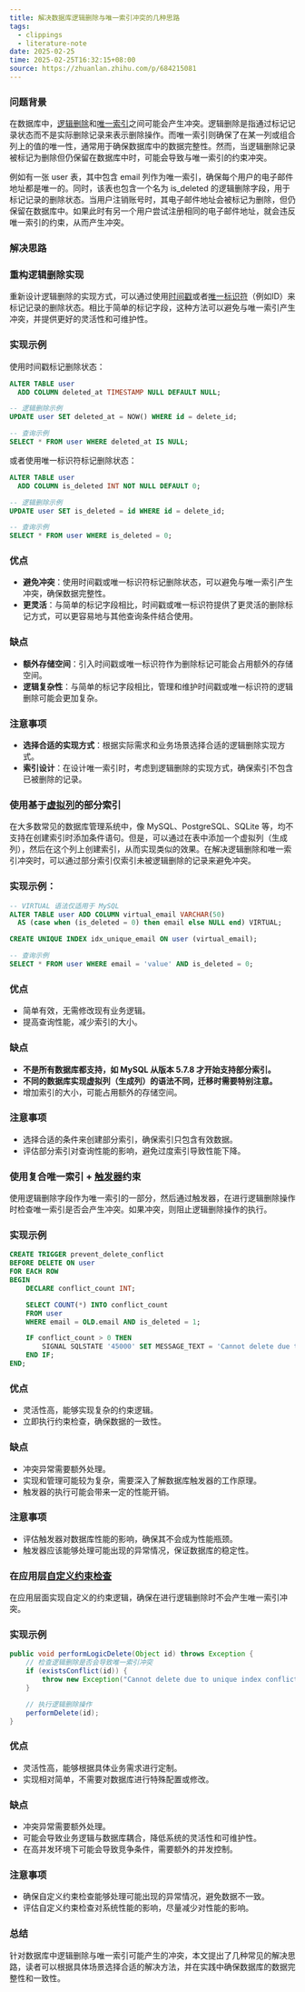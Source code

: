 ```yaml
---
title: 解决数据库逻辑删除与唯一索引冲突的几种思路
tags:
  - clippings
  - literature-note
date: 2025-02-25
time: 2025-02-25T16:32:15+08:00
source: https://zhuanlan.zhihu.com/p/684215081
---
```

### 问题背景

在数据库中，[逻辑删除](https://zhida.zhihu.com/search?content_id=240178114&content_type=Article&match_order=1&q=%E9%80%BB%E8%BE%91%E5%88%A0%E9%99%A4&zhida_source=entity)和[唯一索引](https://zhida.zhihu.com/search?content_id=240178114&content_type=Article&match_order=1&q=%E5%94%AF%E4%B8%80%E7%B4%A2%E5%BC%95&zhida_source=entity)之间可能会产生冲突。逻辑删除是指通过标记记录状态而不是实际删除记录来表示删除操作。而唯一索引则确保了在某一列或组合列上的值的唯一性，通常用于确保数据库中的数据完整性。然而，当逻辑删除记录被标记为删除但仍保留在数据库中时，可能会导致与唯一索引的约束冲突。

例如有一张 user 表，其中包含 email 列作为唯一索引，确保每个用户的电子邮件地址都是唯一的。同时，该表也包含一个名为 is\_deleted 的逻辑删除字段，用于标记记录的删除状态。当用户注销账号时，其电子邮件地址会被标记为删除，但仍保留在数据库中。如果此时有另一个用户尝试注册相同的电子邮件地址，就会违反唯一索引的约束，从而产生冲突。

### 解决思路

### 重构逻辑删除实现

重新设计逻辑删除的实现方式，可以通过使用[时间戳](https://zhida.zhihu.com/search?content_id=240178114&content_type=Article&match_order=1&q=%E6%97%B6%E9%97%B4%E6%88%B3&zhida_source=entity)或者[唯一标识符](https://zhida.zhihu.com/search?content_id=240178114&content_type=Article&match_order=1&q=%E5%94%AF%E4%B8%80%E6%A0%87%E8%AF%86%E7%AC%A6&zhida_source=entity)（例如ID）来标记记录的删除状态。相比于简单的标记字段，这种方法可以避免与唯一索引产生冲突，并提供更好的灵活性和可维护性。

### 实现示例

使用时间戳标记删除状态：

```sql
ALTER TABLE user
  ADD COLUMN deleted_at TIMESTAMP NULL DEFAULT NULL;

-- 逻辑删除示例
UPDATE user SET deleted_at = NOW() WHERE id = delete_id;

-- 查询示例
SELECT * FROM user WHERE deleted_at IS NULL;
```

或者使用唯一标识符标记删除状态：

```sql
ALTER TABLE user
  ADD COLUMN is_deleted INT NOT NULL DEFAULT 0;

-- 逻辑删除示例
UPDATE user SET is_deleted = id WHERE id = delete_id;

-- 查询示例
SELECT * FROM user WHERE is_deleted = 0;
```

### 优点

- **避免冲突**：使用时间戳或唯一标识符标记删除状态，可以避免与唯一索引产生冲突，确保数据完整性。
- **更灵活**：与简单的标记字段相比，时间戳或唯一标识符提供了更灵活的删除标记方式，可以更容易地与其他查询条件结合使用。

### 缺点

- **额外存储空间**：引入时间戳或唯一标识符作为删除标记可能会占用额外的存储空间。
- **逻辑复杂性**：与简单的标记字段相比，管理和维护时间戳或唯一标识符的逻辑删除可能会更加复杂。

### 注意事项

- **选择合适的实现方式**：根据实际需求和业务场景选择合适的逻辑删除实现方式。
- **索引设计**：在设计唯一索引时，考虑到逻辑删除的实现方式，确保索引不包含已被删除的记录。

### 使用基于[虚拟列](https://zhida.zhihu.com/search?content_id=240178114&content_type=Article&match_order=1&q=%E8%99%9A%E6%8B%9F%E5%88%97&zhida_source=entity)的部分索引

在大多数常见的数据库管理系统中，像 MySQL、PostgreSQL、SQLite 等，均不支持在创建索引时添加条件语句。但是，可以通过在表中添加一个虚拟列（生成列），然后在这个列上创建索引，从而实现类似的效果。在解决逻辑删除和唯一索引冲突时，可以通过部分索引仅索引未被逻辑删除的记录来避免冲突。

### 实现示例：

```sql
-- VIRTUAL 语法仅适用于 MySQL
ALTER TABLE user ADD COLUMN virtual_email VARCHAR(50) 
  AS (case when (is_deleted = 0) then email else NULL end) VIRTUAL; 

CREATE UNIQUE INDEX idx_unique_email ON user (virtual_email);

-- 查询示例
SELECT * FROM user WHERE email = 'value' AND is_deleted = 0;
```

### 优点

- 简单有效，无需修改现有业务逻辑。
- 提高查询性能，减少索引的大小。

### 缺点

- **不是所有数据库都支持，如 MySQL 从版本 5.7.8 才开始支持部分索引。**
- **不同的数据库实现虚拟列（生成列）的语法不同，迁移时需要特别注意。**
- 增加索引的大小，可能占用额外的存储空间。

### 注意事项

- 选择合适的条件来创建部分索引，确保索引只包含有效数据。
- 评估部分索引对查询性能的影响，避免过度索引导致性能下降。

### 使用复合唯一索引 + [触发器](https://zhida.zhihu.com/search?content_id=240178114&content_type=Article&match_order=1&q=%E8%A7%A6%E5%8F%91%E5%99%A8&zhida_source=entity)约束

使用逻辑删除字段作为唯一索引的一部分，然后通过触发器，在进行逻辑删除操作时检查唯一索引是否会产生冲突。如果冲突，则阻止逻辑删除操作的执行。

### 实现示例

```sql
CREATE TRIGGER prevent_delete_conflict
BEFORE DELETE ON user
FOR EACH ROW
BEGIN
    DECLARE conflict_count INT;

    SELECT COUNT(*) INTO conflict_count
    FROM user
    WHERE email = OLD.email AND is_deleted = 1;

    IF conflict_count > 0 THEN
        SIGNAL SQLSTATE '45000' SET MESSAGE_TEXT = 'Cannot delete due to unique index conflict';
    END IF;
END;
```

### 优点

- 灵活性高，能够实现复杂的约束逻辑。
- 立即执行约束检查，确保数据的一致性。

### 缺点

- 冲突异常需要额外处理。
- 实现和管理可能较为复杂，需要深入了解数据库触发器的工作原理。
- 触发器的执行可能会带来一定的性能开销。

### 注意事项

- 评估触发器对数据库性能的影响，确保其不会成为性能瓶颈。
- 触发器应该能够处理可能出现的异常情况，保证数据库的稳定性。

### 在应用层[自定义约束检查](https://zhida.zhihu.com/search?content_id=240178114&content_type=Article&match_order=1&q=%E8%87%AA%E5%AE%9A%E4%B9%89%E7%BA%A6%E6%9D%9F%E6%A3%80%E6%9F%A5&zhida_source=entity)

在应用层面实现自定义的约束逻辑，确保在进行逻辑删除时不会产生唯一索引冲突。

### 实现示例

```java
public void performLogicDelete(Object id) throws Exception {
    // 检查逻辑删除是否会导致唯一索引冲突
    if (existsConflict(id)) {
        throw new Exception("Cannot delete due to unique index conflict");
    }

    // 执行逻辑删除操作
    performDelete(id);
}
```

### 优点

- 灵活性高，能够根据具体业务需求进行定制。
- 实现相对简单，不需要对数据库进行特殊配置或修改。

### 缺点

- 冲突异常需要额外处理。
- 可能会导致业务逻辑与数据库耦合，降低系统的灵活性和可维护性。
- 在高并发环境下可能会导致竞争条件，需要额外的并发控制。

### 注意事项

- 确保自定义约束检查能够处理可能出现的异常情况，避免数据不一致。
- 评估自定义约束检查对系统性能的影响，尽量减少对性能的影响。

### 总结

针对数据库中逻辑删除与唯一索引可能产生的冲突，本文提出了几种常见的解决思路，读者可以根据具体场景选择合适的解决方法，并在实践中确保数据库的数据完整性和一致性。